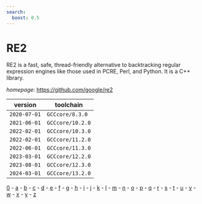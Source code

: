 ```yaml
---
search:
  boost: 0.5
---
```

# RE2

RE2 is a fast, safe, thread-friendly alternative to backtracking regular expression engines like those used in PCRE, Perl, and Python. It is a C++ library.

*homepage*: <https://github.com/google/re2>

version | toolchain
--------|----------
``2020-07-01`` | ``GCCcore/8.3.0``
``2021-06-01`` | ``GCCcore/10.2.0``
``2022-02-01`` | ``GCCcore/10.3.0``
``2022-02-01`` | ``GCCcore/11.2.0``
``2022-06-01`` | ``GCCcore/11.3.0``
``2023-03-01`` | ``GCCcore/12.2.0``
``2023-08-01`` | ``GCCcore/12.3.0``
``2024-03-01`` | ``GCCcore/13.2.0``

[0](../0/index.md) - [a](../a/index.md) - [b](../b/index.md) - [c](../c/index.md) - [d](../d/index.md) - [e](../e/index.md) - [f](../f/index.md) - [g](../g/index.md) - [h](../h/index.md) - [i](../i/index.md) - [j](../j/index.md) - [k](../k/index.md) - [l](../l/index.md) - [m](../m/index.md) - [n](../n/index.md) - [o](../o/index.md) - [p](../p/index.md) - [q](../q/index.md) - [r](../r/index.md) - [s](../s/index.md) - [t](../t/index.md) - [u](../u/index.md) - [v](../v/index.md) - [w](../w/index.md) - [x](../x/index.md) - [y](../y/index.md) - [z](../z/index.md)

